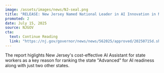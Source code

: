 ```yaml
---
image: /assets/images/news/NJ-seal.png
title: "RELEASE: New Jersey Named National Leader in AI Innovation in New Report"
promoted: 2
date: July 15, 2025
source: NJGOV
cta:
  text: Continue Reading
  link: "https://nj.gov/governor/news/news/562025/approved/20250715d.shtml"
---
```

The report higlights New Jersey's cost-effective AI Assistant for state workers as a key reason for ranking the state "Advanced" for AI readiness along with just two other states.
